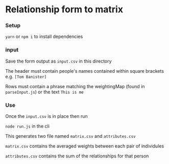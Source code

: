 # Relationship form to matrix

### Setup

`yarn` or `npm i` to install dependencies

### input

Save the form output as `input.csv` in this directory

The header must contain people's names contained within square brackets e.g. `[Tom Banister]`

Rows must contain a phrase matching the weightingMap (found in `parseInput.js`) or the text `This is me`

### Use

Once the `input.csv` is in place then run

`node run.js` in the cli

This generates two file named `matrix.csv` and `attributes.csv`

`matrix.csv` contains the averaged weights between each pair of individules

`attributes.csv` contains the sum of the relationships for that person
